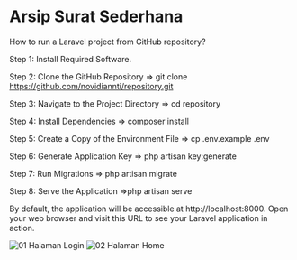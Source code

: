# Arsip Surat Sederhana

How to run a Laravel project from GitHub repository?

Step 1: Install Required Software.

Step 2: Clone the GitHub Repository => git clone https://github.com/novidiannti/repository.git

Step 3: Navigate to the Project Directory => cd repository

Step 4: Install Dependencies => composer install

Step 5: Create a Copy of the Environment File => cp .env.example .env

Step 6: Generate Application Key => php artisan key:generate

Step 7: Run Migrations => php artisan migrate

Step 8: Serve the Application =>php artisan serve

By default, the application will be accessible at http://localhost:8000. Open your web browser and visit this URL to see your Laravel application in action.

![01 Halaman Login](https://github.com/novidianti/arsipsurat/tree/main/img/login.jpg)
![02 Halaman Home](https://github.com/novidianti/arsipsurat/tree/main/img/home.jpg)
